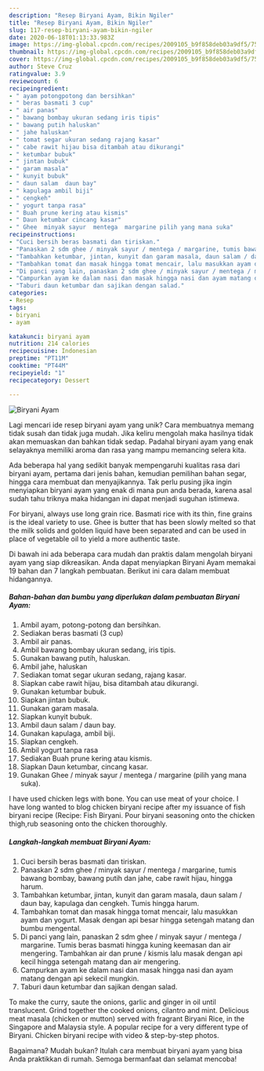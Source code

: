 ```yaml
---
description: "Resep Biryani Ayam, Bikin Ngiler"
title: "Resep Biryani Ayam, Bikin Ngiler"
slug: 117-resep-biryani-ayam-bikin-ngiler
date: 2020-06-18T01:13:33.983Z
image: https://img-global.cpcdn.com/recipes/2009105_b9f858deb03a9df5/751x532cq70/biryani-ayam-foto-resep-utama.jpg
thumbnail: https://img-global.cpcdn.com/recipes/2009105_b9f858deb03a9df5/751x532cq70/biryani-ayam-foto-resep-utama.jpg
cover: https://img-global.cpcdn.com/recipes/2009105_b9f858deb03a9df5/751x532cq70/biryani-ayam-foto-resep-utama.jpg
author: Steve Cruz
ratingvalue: 3.9
reviewcount: 6
recipeingredient:
- " ayam potongpotong dan bersihkan"
- " beras basmati 3 cup"
- " air panas"
- " bawang bombay ukuran sedang iris tipis"
- " bawang putih haluskan"
- " jahe haluskan"
- " tomat segar ukuran sedang rajang kasar"
- " cabe rawit hijau bisa ditambah atau dikurangi"
- " ketumbar bubuk"
- " jintan bubuk"
- " garam masala"
- " kunyit bubuk"
- " daun salam  daun bay"
- " kapulaga ambil biji"
- " cengkeh"
- " yogurt tanpa rasa"
- " Buah prune kering atau kismis"
- " Daun ketumbar cincang kasar"
- " Ghee  minyak sayur  mentega  margarine pilih yang mana suka"
recipeinstructions:
- "Cuci bersih beras basmati dan tiriskan."
- "Panaskan 2 sdm ghee / minyak sayur / mentega / margarine, tumis bawang bombay, bawang putih dan jahe, cabe rawit hijau, hingga harum."
- "Tambahkan ketumbar, jintan, kunyit dan garam masala, daun salam / daun bay, kapulaga dan cengkeh. Tumis hingga harum."
- "Tambahkan tomat dan masak hingga tomat mencair, lalu masukkan ayam dan yogurt. Masak dengan api besar hingga setengah matang dan bumbu mengental."
- "Di panci yang lain, panaskan 2 sdm ghee / minyak sayur / mentega / margarine. Tumis beras basmati hingga kuning keemasan dan air mengering. Tambahkan air dan prune / kismis lalu masak dengan api kecil hingga setengah matang dan air mengering."
- "Campurkan ayam ke dalam nasi dan masak hingga nasi dan ayam matang dengan api sekecil mungkin."
- "Taburi daun ketumbar dan sajikan dengan salad."
categories:
- Resep
tags:
- biryani
- ayam

katakunci: biryani ayam 
nutrition: 214 calories
recipecuisine: Indonesian
preptime: "PT11M"
cooktime: "PT44M"
recipeyield: "1"
recipecategory: Dessert

---
```



![Biryani Ayam](https://img-global.cpcdn.com/recipes/2009105_b9f858deb03a9df5/751x532cq70/biryani-ayam-foto-resep-utama.jpg)

Lagi mencari ide resep biryani ayam yang unik? Cara membuatnya memang tidak susah dan tidak juga mudah. Jika keliru mengolah maka hasilnya tidak akan memuaskan dan bahkan tidak sedap. Padahal biryani ayam yang enak selayaknya memiliki aroma dan rasa yang mampu memancing selera kita.

Ada beberapa hal yang sedikit banyak mempengaruhi kualitas rasa dari biryani ayam, pertama dari jenis bahan, kemudian pemilihan bahan segar, hingga cara membuat dan menyajikannya. Tak perlu pusing jika ingin menyiapkan biryani ayam yang enak di mana pun anda berada, karena asal sudah tahu triknya maka hidangan ini dapat menjadi suguhan istimewa.

For biryani, always use long grain rice. Basmati rice with its thin, fine grains is the ideal variety to use. Ghee is butter that has been slowly melted so that the milk solids and golden liquid have been separated and can be used in place of vegetable oil to yield a more authentic taste.


Di bawah ini ada beberapa cara mudah dan praktis dalam mengolah biryani ayam yang siap dikreasikan. Anda dapat menyiapkan Biryani Ayam memakai 19 bahan dan 7 langkah pembuatan. Berikut ini cara dalam membuat hidangannya.

<!--inarticleads1-->

##### Bahan-bahan dan bumbu yang diperlukan dalam pembuatan Biryani Ayam:

1. Ambil  ayam, potong-potong dan bersihkan.
1. Sediakan  beras basmati (3 cup)
1. Ambil  air panas.
1. Ambil  bawang bombay ukuran sedang, iris tipis.
1. Gunakan  bawang putih, haluskan.
1. Ambil  jahe, haluskan
1. Sediakan  tomat segar ukuran sedang, rajang kasar.
1. Siapkan  cabe rawit hijau, bisa ditambah atau dikurangi.
1. Gunakan  ketumbar bubuk.
1. Siapkan  jintan bubuk.
1. Gunakan  garam masala.
1. Siapkan  kunyit bubuk.
1. Ambil  daun salam / daun bay.
1. Gunakan  kapulaga, ambil biji.
1. Siapkan  cengkeh.
1. Ambil  yogurt tanpa rasa
1. Sediakan  Buah prune kering atau kismis.
1. Siapkan  Daun ketumbar, cincang kasar.
1. Gunakan  Ghee / minyak sayur / mentega / margarine (pilih yang mana suka).


I have used chicken legs with bone. You can use meat of your choice. I have long wanted to blog chicken biryani recipe after my issuance of fish biryani recipe (Recipe: Fish Biryani. Pour biryani seasoning onto the chicken thigh,rub seasoning onto the chicken thoroughly. 

<!--inarticleads2-->

##### Langkah-langkah membuat Biryani Ayam:

1. Cuci bersih beras basmati dan tiriskan.
1. Panaskan 2 sdm ghee / minyak sayur / mentega / margarine, tumis bawang bombay, bawang putih dan jahe, cabe rawit hijau, hingga harum.
1. Tambahkan ketumbar, jintan, kunyit dan garam masala, daun salam / daun bay, kapulaga dan cengkeh. Tumis hingga harum.
1. Tambahkan tomat dan masak hingga tomat mencair, lalu masukkan ayam dan yogurt. Masak dengan api besar hingga setengah matang dan bumbu mengental.
1. Di panci yang lain, panaskan 2 sdm ghee / minyak sayur / mentega / margarine. Tumis beras basmati hingga kuning keemasan dan air mengering. Tambahkan air dan prune / kismis lalu masak dengan api kecil hingga setengah matang dan air mengering.
1. Campurkan ayam ke dalam nasi dan masak hingga nasi dan ayam matang dengan api sekecil mungkin.
1. Taburi daun ketumbar dan sajikan dengan salad.


To make the curry, saute the onions, garlic and ginger in oil until translucent. Grind together the cooked onions, cilantro and mint. Delicious meat masala (chicken or mutton) served with fragrant Biryani Rice, in the Singapore and Malaysia style. A popular recipe for a very different type of Biryani. Chicken biryani recipe with video &amp; step-by-step photos. 

Bagaimana? Mudah bukan? Itulah cara membuat biryani ayam yang bisa Anda praktikkan di rumah. Semoga bermanfaat dan selamat mencoba!
